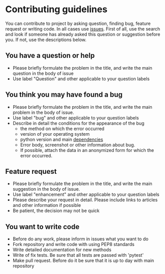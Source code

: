 # Contributing guidelines

You can contribute to project by asking question, finding bug, feature request or writing code. In all cases use [issues](https://github.com/natorgms/natorgms/issues). First of all, use the search and look if someone has already asked this question or suggestion before you. If not, use the descriptions below.

## You have a question or help

* Please briefly formulate the problem in the title, and write the main question in the body of issue
* Use label "Question" and other applicable to your question labels

## You think you may have found a bug

* Please briefly formulate the problem in the title, and write the main problem in the body of issue.
* Use label "bug" and other applicable to your question labels
* Describe in detail the conditions for the appearance of the bug
    - the method on which the error occurred
    - version of your operating system
    - python version and main [dependencies](https://github.com/natorgms/natorgms/blob/master/requirements.txt)
    - Error body, screenshot or other information about bug.
    - If possible, attach the data in an anonymized form for which the error occurred.

## Feature request

* Please briefly formulate the problem in the title, and write the main suggestion in the body of issue.
* Use label "enhancement" and other applicable to your question labels
* Please describe your request in detail. Please include links to articles and other information if possible
* Be patient, the decision may not be quick

## You want to write code

* Before do any work, please inform in issues what you want to do
* Fork repository and write code with using PEP8 standards
* Write detailed documentation for new methods
* Write of fix tests. Be sure that all tests are passed with 'pytest'
* Make pull request. Before do it be sure that it is up to day with main repository
